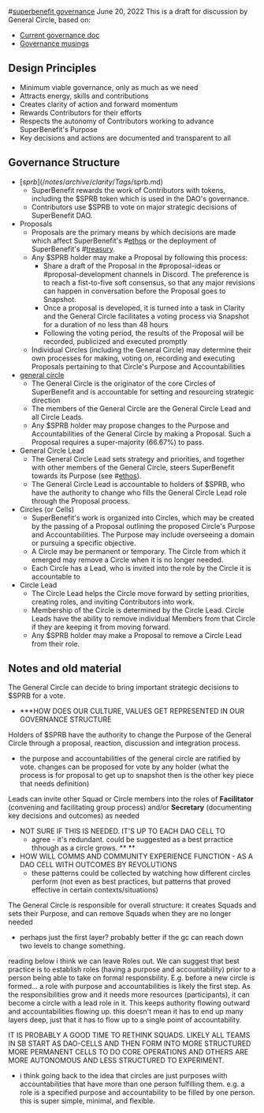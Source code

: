 #[superbenefit governance](/notes/archive/clarity/Tags/superbenefit%20governance.md) 
June 20, 2022
This is a draft for discussion by General Circle, based on:
- [Current governance doc](https://app.clarity.so/superbenefit/pages/435b35d2-7737-4223-9d8e-6401af42283d)[](https://app.clarity.so/superbenefit/notes/1cffef2d-a3a1-499c-9799-c21f2afb6358)
- [Governance musings](https://app.clarity.so/superbenefit/notes/1cffef2d-a3a1-499c-9799-c21f2afb6358)


## Design Principles
- Minimum viable governance, only as much as we need
- Attracts energy, skills and contributions
- Creates clarity of action and forward momentum
- Rewards Contributors for their efforts
- Respects the autonomy of Contributors working to advance SuperBenefit's Purpose
- Key decisions and actions are documented and transparent to all

## Governance Structure 
- [$sprb](/notes/archive/clarity/Tags/$sprb.md)
	- SuperBenefit rewards the work of Contributors with tokens, including the $SPRB token which is used in the DAO's governance.
	- Contributors use $SPRB to vote on major strategic decisions of SuperBenefit DAO.
- Proposals
	- Proposals are the primary means by which decisions are made which affect SuperBenefit's #[ethos](/notes/archive/clarity/Tags/ethos.md) or the deployment of SuperBenefit's #[treasury](/tags/treasury.md).
	- Any $SPRB holder may make a Proposal by following this process:
		- Share a draft of the Proposal in the #proposal-ideas or #proposal-development channels in Discord. The preference is to reach a fist-to-five soft consensus, so that any major revisions can happen in conversation before the Proposal goes to Snapshot.
		- Once a proposal is developed, it is turned into a task in Clarity and the General Circle facilitates a voting process via Snapshot for a duration of no less than 48 hours
		- Following the voting period, the results of the Proposal will be recorded, publicized and executed promptly
	- Individual Circles (including the General Circle) may determine their own processes for making, voting on, recording and executing Proposals pertaining to that Circle's Purpose and Accountabilities
- [general circle](/notes/archive/clarity/Tags/general%20circle.md) 
	- The General Circle is the originator of the core Circles of SuperBenefit and is accountable for setting and resourcing strategic direction
	- The members of the General Circle are the General Circle Lead and all Circle Leads.
	- Any $SPRB holder may propose changes to the Purpose and Accountabilities of the General Circle by making a Proposal. Such a Proposal requires a super-majority (66.67%) to pass.
- General Circle Lead
	- The General Circle Lead sets strategy and priorities, and together with other members of the General Circle, steers SuperBenefit towards its Purpose (see #[ethos](/notes/archive/clarity/Tags/ethos.md)).
	- The General Circle Lead is accountable to holders of $SPRB, who have the authority to change who fills the General Circle Lead role through the Proposal process.
-  Circles (or Cells)
	- SuperBenefit's work is organized into Circles, which may be created by the passing of a Proposal outlining the proposed Circle's Purpose and Accountabilities. The Purpose may include overseeing a domain or pursuing a specific objective.
	- A Circle may be permanent or temporary. The Circle from which it emerged may remove a Circle when it is no longer needed.
	- Each Circle has a Lead, who is invited into the role by the Circle it is accountable to
- Circle Lead
	- The Circle Lead helps the Circle move forward by setting priorities, creating roles, and inviting Contributors into work. 
	- Membership of the Circle is determined by the Circle Lead. Circle Leads have the ability to remove individual Members from that Circle if they are keeping it from moving forward.
	- Any $SPRB holder may make a Proposal to remove a Circle Lead from their role.



## Notes and old material
The General Circle can decide to bring important strategic decisions to $SPRB  for a vote.
- ***HOW DOES OUR CULTURE, VALUES GET REPRESENTED IN OUR GOVERNANCE STRUCTURE 

Holders of $SPRB have the authority to change the Purpose of the General Circle through a proposal, reaction, discussion and integration process.
- the purpose and accountabilities of the general circle are ratified by vote. changes can be proposed for vote by any holder (what the process is for proposal to get up to snapshot then is the other key piece that needs definition) 

Leads can invite other Squad or Circle members into the roles of **Facilitator** (convening and facilitating group process) and/or **Secretary** (documenting key decisions and outcomes) as needed
- NOT SURE IF THIS IS NEEDED. IT'S UP TO EACH DAO CELL TO 
	- agree - it's redundant. could be suggested as a best prractice thhough as a circle grows. ** **
- HOW WILL COMMS AND COMMUNITY EXPERIENCE FUNCTION - AS A DAO CELL WITH OUTCOMES BY REVOLUTIONS
	- these patterns could be collected by watching how different circles perform (not even as best practices, but patterns that proved effective in certain contexts/situations) 

The General Circle is responsible for overall structure: it creates Squads and sets their Purpose, and can remove Squads when they are no longer needed 
- perhaps just the first layer? probably better if the gc can reach down two levels to change something.  

reading below i think we can leave Roles out. We can suggest that best practice is to establish roles (having a purpose and accountability) prior to a person being able to take on formal responsbility. E.g. before a new circle is formed... a role with purpose and accountabilities is likely the first step. As the responsibilities grow and it needs more resources (participants), it can become a circle with a lead role in it. This keeps authority flowing outward and accountabilities flowing up. this doesn't mean it has to end up many layers deep, just that it has to flow up to a single point of accountability. 




IT IS PROBABLY A GOOD TIME TO RETHINK SQUADS. LIKELY ALL TEAMS IN SB START AS DAO-CELLS AND THEN FORM INTO MORE STRUCTURED MORE PERMANENT CELLS TO DO CORE OPERATIONS AND OTHERS ARE MORE AUTONOMOUS AND LESS STRUCTURED TO EXPERIMENT. 
- i think going back to the idea that circles are just purposes wiith accountabilities that have more than one person fulfilling them. e.g. a role is a specified purpose and accountability to be filled by one person. this is super simple, minimal, and flexible. 
